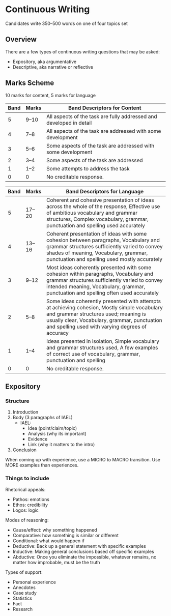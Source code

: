 # Continuous Writing

Candidates write 350–500 words on one of four topics set

## Overview

There are a few types of continuous writing questions that may be asked:
- Expository, aka argumentative
- Descriptive, aka narrative or reflective

## Marks Scheme
10 marks for content, 5 marks for language

| Band | Marks | Band Descriptors for Content |
| --- | --- | --- |
| 5 | 9–10 | All aspects of the task are fully addressed and developed in detail |
| 4 | 7–8 | All aspects of the task are addressed with some development |
| 3 | 5–6 | Some aspects of the task are addressed with some development |
| 2 | 3–4 | Some aspects of the task are addressed |
| 1 | 1–2 | Some attempts to address the task |
| 0 | 0 | No creditable response. |

| Band | Marks | Band Descriptors for Language |
| --- | --- | --- |
| 5 | 17–20 | Coherent and cohesive presentation of ideas across the whole of the response, Effective use of ambitious vocabulary and grammar structures, Complex vocabulary, grammar, punctuation and spelling used accurately |
| 4 | 13–16 | Coherent presentation of ideas with some cohesion between paragraphs, Vocabulary and grammar structures sufficiently varied to convey shades of meaning, Vocabulary, grammar, punctuation and spelling used mostly accurately |
| 3 | 9–12 | Most ideas coherently presented with some cohesion within paragraphs, Vocabulary and grammar structures sufficiently varied to convey intended meaning, Vocabulary, grammar, punctuation and spelling often used accurately |
| 2 | 5–8 | Some ideas coherently presented with attempts at achieving cohesion, Mostly simple vocabulary and grammar structures used; meaning is usually clear, Vocabulary, grammar, punctuation and spelling used with varying degrees of accuracy |
| 1 | 1–4 | Ideas presented in isolation, Simple vocabulary and grammar structures used, A few examples of correct use of vocabulary, grammar, punctuation and spelling |
| 0 | 0 | No creditable response. |

## Expository

### Structure
1. Introduction
2. Body (3 paragraphs of IAEL)
    - IAEL:
        - Idea (point/claim/topic)
        - Analysis (why its important)
        - Evidence
        - Link (why it matters to the intro)
3. Conclusion

When coming up with experience, use a MICRO to MACRO transition. Use MORE examples than experiences.

### Things to include
Rhetorical appeals:
- Pathos: emotions
- Ethos: credibility
- Logos: logic

Modes of reasoning:
- Cause/effect: why something happened
- Comparative: how something is similar or different
- Conditional: what would happen if
- Deductive: Back up a general statement with specific examples
- Inductive: Making general conclusions based off specific examples
- Abductive: Once you eliminate the impossible, whatever remains, no matter how improbable, must be the truth

Types of support:
- Personal experience
- Anecdotes
- Case study
- Statistics
- Fact
- Research